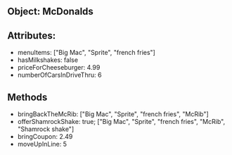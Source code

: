 ## Object: McDonalds

## Attributes:
- menuItems: ["Big Mac", "Sprite", "french fries"]
- hasMilkshakes: false
- priceForCheeseburger: 4.99
- numberOfCarsInDriveThru: 6

## Methods
- bringBackTheMcRib: ["Big Mac", "Sprite", "french fries", "McRib"]
- offerShamrockShake: true; ["Big Mac", "Sprite", "french fries", "McRib", "Shamrock shake"]
- bringCoupon: 2.49
- moveUpInLine: 5
